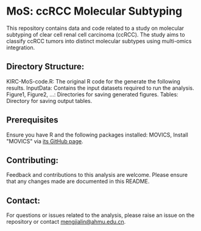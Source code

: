 # MoS: ccRCC Molecular Subtyping
This repository contains data and code related to a study on molecular subtyping of clear cell renal cell carcinoma (ccRCC). The study aims to classify ccRCC tumors into distinct molecular subtypes using multi-omics integration.

## Directory Structure:
KIRC-MoS-code.R: The original R code for the generate the following results. 
InputData: Contains the input datasets required to run the analysis.
Figure1, Figure2, ...: Directories for saving generated figures.
Tables: Directory for saving output tables.

## Prerequisites
Ensure you have R and the following packages installed:
MOVICS,  Install "MOVICS" via [its GitHub page](https://github.com/xlucpu/MOVICS).

## Contributing:
Feedback and contributions to this analysis are welcome. Please ensure that any changes made are documented in this README.

## Contact:
For questions or issues related to the analysis, please raise an issue on the repository or contact mengjialin@ahmu.edu.cn.
